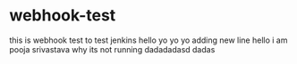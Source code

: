 # webhook-test
this is webhook test to test jenkins
hello yo yo yo 
adding new line
hello i am pooja srivastava
why its not running
dadadadasd
dadas
